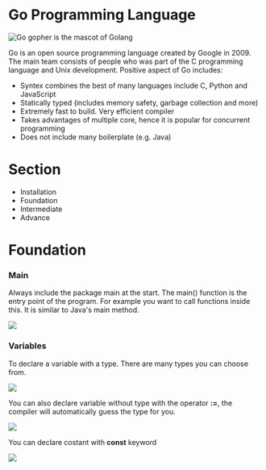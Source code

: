 # Go Programming Language

![Go gopher is the mascot of Golang](https://github.com/Thepnathi/Workshop/blob/master/go/resource/images/mascot.png?raw=true)

Go is an open source programming language created by Google in 2009. The main team consists of people who was part of the C programming language and Unix development. Positive aspect of Go includes:

* Syntex combines the best of many languages include C, Python and JavaScript
* Statically typed (includes memory safety, garbage collection and more)
* Extremely fast to build. Very efficient compiler
* Takes advantages of multiple core, hence it is popular for concurrent programming
* Does not include many boilerplate (e.g. Java)

# Section 

* Installation
* Foundation
* Intermediate 
* Advance

# Foundation

### Main

Always include the package main at the start. The main() function is the entry point of the program. For example you want to call functions inside this. It is similar to Java's main method. 

![](https://github.com/Thepnathi/Workshop/tree/master/go/resource/images/screenshots/f1.png?raw=true)

### Variables 

To declare a variable with a type. There are many types you can choose from.

![](https://github.com/Thepnathi/Workshop/tree/master/go/resource/images/screenshots/f2.png?raw=true)

You can also declare variable without type with the operator __:=__, the compiler will automatically guess the type for you.

![](https://github.com/Thepnathi/Workshop/tree/master/go/resource/images/screenshots/f3.png?raw=true)

You can declare costant with **const** keyword

![](https://github.com/Thepnathi/Workshop/tree/master/go/resource/images/screenshots/f4.png?raw=true)


